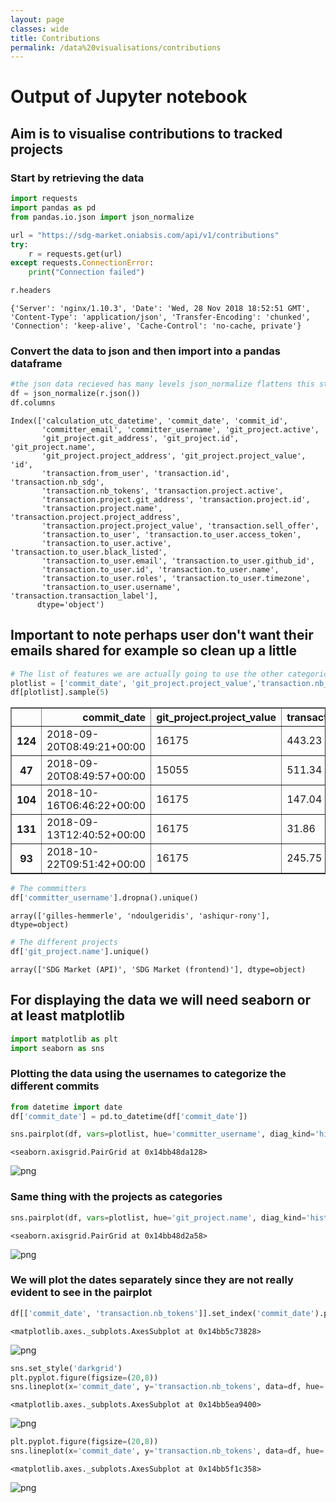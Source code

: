 ```yaml
---
layout: page
classes: wide
title: Contributions
permalink: /data%20visualisations/contributions
---
```

# Output of Jupyter notebook
## Aim is to visualise contributions to tracked projects

### Start by retrieving the data
```python
import requests
import pandas as pd
from pandas.io.json import json_normalize

url = "https://sdg-market.oniabsis.com/api/v1/contributions"
try:
    r = requests.get(url)
except requests.ConnectionError:
    print("Connection failed")
```


```python
r.headers
```




    {'Server': 'nginx/1.10.3', 'Date': 'Wed, 28 Nov 2018 18:52:51 GMT', 'Content-Type': 'application/json', 'Transfer-Encoding': 'chunked', 'Connection': 'keep-alive', 'Cache-Control': 'no-cache, private'}


### Convert the data to json and then import into a pandas dataframe

```python
#the json data recieved has many levels json_normalize flattens this structure
df = json_normalize(r.json())
df.columns
```




    Index(['calculation_utc_datetime', 'commit_date', 'commit_id',
           'committer_email', 'committer_username', 'git_project.active',
           'git_project.git_address', 'git_project.id', 'git_project.name',
           'git_project.project_address', 'git_project.project_value', 'id',
           'transaction.from_user', 'transaction.id', 'transaction.nb_sdg',
           'transaction.nb_tokens', 'transaction.project.active',
           'transaction.project.git_address', 'transaction.project.id',
           'transaction.project.name', 'transaction.project.project_address',
           'transaction.project.project_value', 'transaction.sell_offer',
           'transaction.to_user', 'transaction.to_user.access_token',
           'transaction.to_user.active', 'transaction.to_user.black_listed',
           'transaction.to_user.email', 'transaction.to_user.github_id',
           'transaction.to_user.id', 'transaction.to_user.name',
           'transaction.to_user.roles', 'transaction.to_user.timezone',
           'transaction.to_user.username', 'transaction.transaction_label'],
          dtype='object')



## Important to note perhaps user don't want their emails shared for example so clean up a little


```python
# The list of features we are actually going to use the other categorical values can be used as hues
plotlist = ['commit_date', 'git_project.project_value','transaction.nb_tokens']
df[plotlist].sample(5)
```




<div>
<style scoped>
    .dataframe tbody tr th:only-of-type {
        vertical-align: middle;
    }

    .dataframe tbody tr th {
        vertical-align: top;
    }

    .dataframe thead th {
        text-align: right;
    }
</style>
<table border="1" class="dataframe">
  <thead>
    <tr style="text-align: right;">
      <th></th>
      <th>commit_date</th>
      <th>git_project.project_value</th>
      <th>transaction.nb_tokens</th>
    </tr>
  </thead>
  <tbody>
    <tr>
      <th>124</th>
      <td>2018-09-20T08:49:21+00:00</td>
      <td>16175</td>
      <td>443.23</td>
    </tr>
    <tr>
      <th>47</th>
      <td>2018-09-20T08:49:57+00:00</td>
      <td>15055</td>
      <td>511.34</td>
    </tr>
    <tr>
      <th>104</th>
      <td>2018-10-16T06:46:22+00:00</td>
      <td>16175</td>
      <td>147.04</td>
    </tr>
    <tr>
      <th>131</th>
      <td>2018-09-13T12:40:52+00:00</td>
      <td>16175</td>
      <td>31.86</td>
    </tr>
    <tr>
      <th>93</th>
      <td>2018-10-22T09:51:42+00:00</td>
      <td>16175</td>
      <td>245.75</td>
    </tr>
  </tbody>
</table>
</div>




```python
# The commmitters
df['committer_username'].dropna().unique()
```




    array(['gilles-hemmerle', 'ndoulgeridis', 'ashiqur-rony'], dtype=object)




```python
# The different projects
df['git_project.name'].unique()
```




    array(['SDG Market (API)', 'SDG Market (frontend)'], dtype=object)


## For displaying the data we will need seaborn or at least matplotlib

```python
import matplotlib as plt
import seaborn as sns
```

### Plotting the data using the usernames to categorize the different commits

```python
from datetime import date
df['commit_date'] = pd.to_datetime(df['commit_date'])

sns.pairplot(df, vars=plotlist, hue='committer_username', diag_kind='hist')
```




    <seaborn.axisgrid.PairGrid at 0x14bb48da128>




![png](../assets/images/output_8_1.png)

### Same thing with the projects as categories

```python
sns.pairplot(df, vars=plotlist, hue='git_project.name', diag_kind='hist')
```




    <seaborn.axisgrid.PairGrid at 0x14bb48d2a58>




![png](../assets/images/output_9_1.png)


### We will plot the dates separately since they are not really evident to see in the pairplot


```python
df[['commit_date', 'transaction.nb_tokens']].set_index('commit_date').plot()
```




    <matplotlib.axes._subplots.AxesSubplot at 0x14bb5c73828>




![png](../assets/images/output_11_1.png)



```python
sns.set_style('darkgrid')
plt.pyplot.figure(figsize=(20,8))
sns.lineplot(x='commit_date', y='transaction.nb_tokens', data=df, hue='git_project.name')
```




    <matplotlib.axes._subplots.AxesSubplot at 0x14bb5ea9400>




![png](../assets/images/output_12_1.png)



```python
plt.pyplot.figure(figsize=(20,8))
sns.lineplot(x='commit_date', y='transaction.nb_tokens', data=df, hue='committer_username')
```

    <matplotlib.axes._subplots.AxesSubplot at 0x14bb5f1c358>




![png](../assets/images/output_13_2.png)
